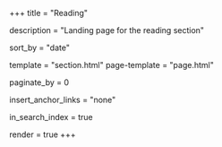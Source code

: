 +++
title = "Reading"

description = "Landing page for the reading section"

sort_by = "date"

template = "section.html"
page-template = "page.html"

paginate_by = 0

insert_anchor_links = "none"

in_search_index = true

render = true
+++


